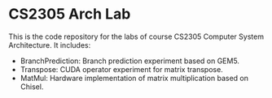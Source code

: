 # CS2305 Arch Lab

This is the code repository for the labs of course CS2305 Computer System Architecture. It includes:

- BranchPrediction: Branch prediction experiment based on GEM5.
- Transpose: CUDA operator experiment for matrix transpose.
- MatMul: Hardware implementation of matrix multiplication based on Chisel.